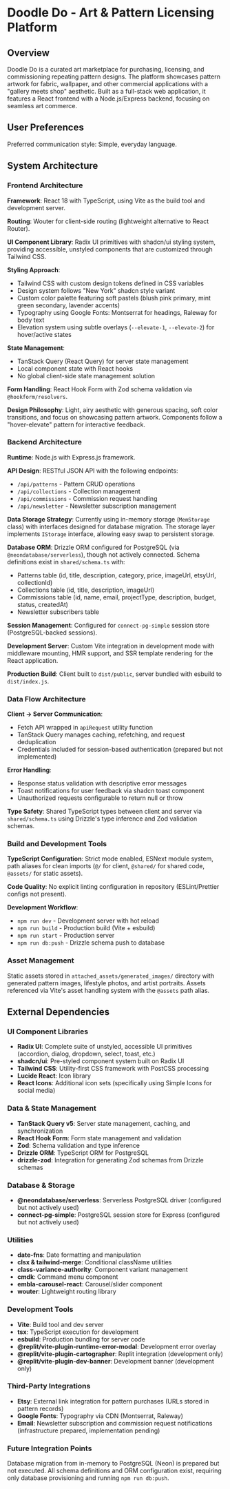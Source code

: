 # Doodle Do - Art & Pattern Licensing Platform

## Overview

Doodle Do is a curated art marketplace for purchasing, licensing, and commissioning repeating pattern designs. The platform showcases pattern artwork for fabric, wallpaper, and other commercial applications with a "gallery meets shop" aesthetic. Built as a full-stack web application, it features a React frontend with a Node.js/Express backend, focusing on seamless art commerce.

## User Preferences

Preferred communication style: Simple, everyday language.

## System Architecture

### Frontend Architecture

**Framework**: React 18 with TypeScript, using Vite as the build tool and development server.

**Routing**: Wouter for client-side routing (lightweight alternative to React Router).

**UI Component Library**: Radix UI primitives with shadcn/ui styling system, providing accessible, unstyled components that are customized through Tailwind CSS.

**Styling Approach**: 
- Tailwind CSS with custom design tokens defined in CSS variables
- Design system follows "New York" shadcn style variant
- Custom color palette featuring soft pastels (blush pink primary, mint green secondary, lavender accents)
- Typography using Google Fonts: Montserrat for headings, Raleway for body text
- Elevation system using subtle overlays (`--elevate-1`, `--elevate-2`) for hover/active states

**State Management**: 
- TanStack Query (React Query) for server state management
- Local component state with React hooks
- No global client-side state management solution

**Form Handling**: React Hook Form with Zod schema validation via `@hookform/resolvers`.

**Design Philosophy**: Light, airy aesthetic with generous spacing, soft color transitions, and focus on showcasing pattern artwork. Components follow a "hover-elevate" pattern for interactive feedback.

### Backend Architecture

**Runtime**: Node.js with Express.js framework.

**API Design**: RESTful JSON API with the following endpoints:
- `/api/patterns` - Pattern CRUD operations
- `/api/collections` - Collection management
- `/api/commissions` - Commission request handling
- `/api/newsletter` - Newsletter subscription management

**Data Storage Strategy**: Currently using in-memory storage (`MemStorage` class) with interfaces designed for database migration. The storage layer implements `IStorage` interface, allowing easy swap to persistent storage.

**Database ORM**: Drizzle ORM configured for PostgreSQL (via `@neondatabase/serverless`), though not actively connected. Schema definitions exist in `shared/schema.ts` with:
- Patterns table (id, title, description, category, price, imageUrl, etsyUrl, collectionId)
- Collections table (id, title, description, imageUrl)
- Commissions table (id, name, email, projectType, description, budget, status, createdAt)
- Newsletter subscribers table

**Session Management**: Configured for `connect-pg-simple` session store (PostgreSQL-backed sessions).

**Development Server**: Custom Vite integration in development mode with middleware mounting, HMR support, and SSR template rendering for the React application.

**Production Build**: Client built to `dist/public`, server bundled with esbuild to `dist/index.js`.

### Data Flow Architecture

**Client → Server Communication**:
- Fetch API wrapped in `apiRequest` utility function
- TanStack Query manages caching, refetching, and request deduplication
- Credentials included for session-based authentication (prepared but not implemented)

**Error Handling**:
- Response status validation with descriptive error messages
- Toast notifications for user feedback via shadcn toast component
- Unauthorized requests configurable to return null or throw

**Type Safety**: Shared TypeScript types between client and server via `shared/schema.ts` using Drizzle's type inference and Zod validation schemas.

### Build and Development Tools

**TypeScript Configuration**: Strict mode enabled, ESNext module system, path aliases for clean imports (`@/` for client, `@shared/` for shared code, `@assets/` for static assets).

**Code Quality**: No explicit linting configuration in repository (ESLint/Prettier configs not present).

**Development Workflow**:
- `npm run dev` - Development server with hot reload
- `npm run build` - Production build (Vite + esbuild)
- `npm run start` - Production server
- `npm run db:push` - Drizzle schema push to database

### Asset Management

Static assets stored in `attached_assets/generated_images/` directory with generated pattern images, lifestyle photos, and artist portraits. Assets referenced via Vite's asset handling system with the `@assets` path alias.

## External Dependencies

### UI Component Libraries
- **Radix UI**: Complete suite of unstyled, accessible UI primitives (accordion, dialog, dropdown, select, toast, etc.)
- **shadcn/ui**: Pre-styled component system built on Radix UI
- **Tailwind CSS**: Utility-first CSS framework with PostCSS processing
- **Lucide React**: Icon library
- **React Icons**: Additional icon sets (specifically using Simple Icons for social media)

### Data & State Management
- **TanStack Query v5**: Server state management, caching, and synchronization
- **React Hook Form**: Form state management and validation
- **Zod**: Schema validation and type inference
- **Drizzle ORM**: TypeScript ORM for PostgreSQL
- **drizzle-zod**: Integration for generating Zod schemas from Drizzle schemas

### Database & Storage
- **@neondatabase/serverless**: Serverless PostgreSQL driver (configured but not actively used)
- **connect-pg-simple**: PostgreSQL session store for Express (configured but not actively used)

### Utilities
- **date-fns**: Date formatting and manipulation
- **clsx & tailwind-merge**: Conditional className utilities
- **class-variance-authority**: Component variant management
- **cmdk**: Command menu component
- **embla-carousel-react**: Carousel/slider component
- **wouter**: Lightweight routing library

### Development Tools
- **Vite**: Build tool and dev server
- **tsx**: TypeScript execution for development
- **esbuild**: Production bundling for server code
- **@replit/vite-plugin-runtime-error-modal**: Development error overlay
- **@replit/vite-plugin-cartographer**: Replit integration (development only)
- **@replit/vite-plugin-dev-banner**: Development banner (development only)

### Third-Party Integrations
- **Etsy**: External link integration for pattern purchases (URLs stored in pattern records)
- **Google Fonts**: Typography via CDN (Montserrat, Raleway)
- **Email**: Newsletter subscription and commission request notifications (infrastructure prepared, implementation pending)

### Future Integration Points
Database migration from in-memory to PostgreSQL (Neon) is prepared but not executed. All schema definitions and ORM configuration exist, requiring only database provisioning and running `npm run db:push`.